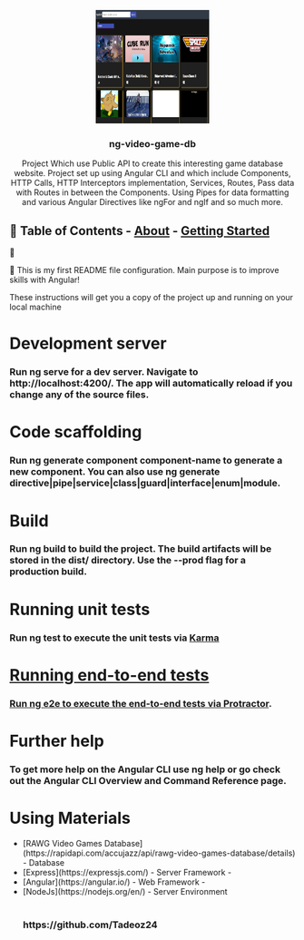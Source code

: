 <p align="center">
  <a href="" rel="noopener">
    <img
      width="200px"
      height="200px"
      src="./src/assets/images/Readme/P-Screenshot.png"
      alt="Project logo"
  /></a>
</p>

<h3 align="center">ng-video-game-db</h3>

<p align="center">
  Project Which use Public API to create this interesting game database website.
  Project set up using Angular CLI and which include Components, HTTP Calls,
  HTTP Interceptors implementation, Services, Routes, Pass data with Routes in
  between the Components. Using Pipes for data formatting and various Angular
  Directives like ngFor and ngIf and so much more.
  <br />
</p>

## 📝 Table of Contents - [About](#about) - [Getting Started](#getting_started)

🧐

🏁 This is my first README file configuration. Main purpose is to improve skills with
Angular!

These instructions will get you a copy of the project up and running on your
local machine

<!-- <h1>🎈 Usage </h1><a name="usage">

  <ul>
      <li>$ git clone https://github.com/Tadeoz24/NG-VIDEO-GAME-DB.git</li>
      <li>$ npm install</li>
      <li>$ ng serve</li>
      <li> 🚀 Run and Built ⛏️ </li>
  </ul> -->

</a>
<h1> </h1>
<h3> </h3>

<h1>Development server</h1>
<h3>Run ng serve for a dev server. Navigate to http://localhost:4200/. The app will automatically reload if you change any of the source files. </h3>

<h1>Code scaffolding</h1>
<h3>Run ng generate component component-name to generate a new component. You can also use ng generate directive|pipe|service|class|guard|interface|enum|module.</h3>

<h1>Build</h1>
<h3>Run ng build to build the project. The build artifacts will be stored in the dist/ directory. Use the --prod flag for a production build.</h3>

<h1>Running unit tests</h1>
<h3>Run ng test to execute the unit tests via  <a href="https://karma-runner.github.io/latest/index.html">Karma</h3>

<h1>Running end-to-end tests</h1>
<h3>Run ng e2e to execute the end-to-end tests via <a href="http://www.protractortest.org/#/">Protractor</a>.</h3>

<h1>Further help</h1>
<h3>To get more help on the Angular CLI use ng help or go check out the  Angular CLI Overview and Command Reference page.</h3>

<h1>Using Materials</h1>
<ul>
  <li>[RAWG Video Games Database](https://rapidapi.com/accujazz/api/rawg-video-games-database/details) - Database</li>
  <li>[Express](https://expressjs.com/) - Server Framework -</li>
  <li>[Angular](https://angular.io/) - Web Framework -</li>
  <li>[NodeJs](https://nodejs.org/en/) - Server Environment</li>
  
</br>
  <h3>https://github.com/Tadeoz24</h3>
</ul>
